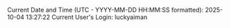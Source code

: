 Current Date and Time (UTC - YYYY-MM-DD HH:MM:SS formatted): 2025-10-04 13:27:22
Current User's Login: luckyaiman
